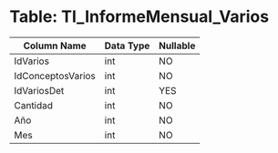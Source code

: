 # Table: TI_InformeMensual_Varios

| Column Name | Data Type | Nullable |
|-------------|-----------|----------|
| IdVarios | int | NO |
| IdConceptosVarios | int | NO |
| IdVariosDet | int | YES |
| Cantidad | int | NO |
| Año | int | NO |
| Mes | int | NO |
